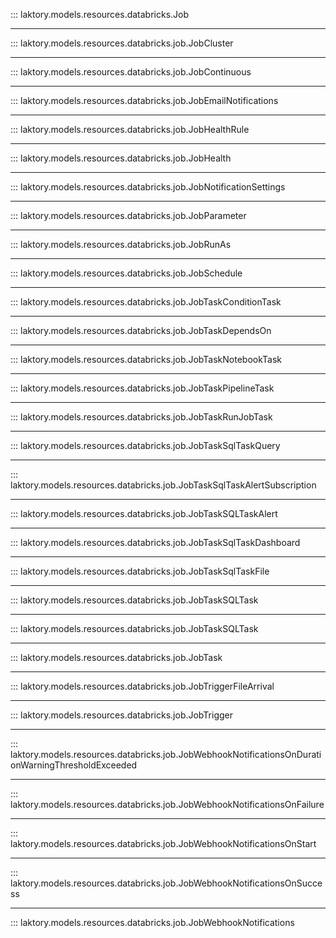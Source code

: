 ::: laktory.models.resources.databricks.Job

---

::: laktory.models.resources.databricks.job.JobCluster

---

::: laktory.models.resources.databricks.job.JobContinuous

---

::: laktory.models.resources.databricks.job.JobEmailNotifications

---

::: laktory.models.resources.databricks.job.JobHealthRule

---

::: laktory.models.resources.databricks.job.JobHealth

---

::: laktory.models.resources.databricks.job.JobNotificationSettings

---

::: laktory.models.resources.databricks.job.JobParameter

---

::: laktory.models.resources.databricks.job.JobRunAs

---

::: laktory.models.resources.databricks.job.JobSchedule

---

::: laktory.models.resources.databricks.job.JobTaskConditionTask

---

::: laktory.models.resources.databricks.job.JobTaskDependsOn

---

::: laktory.models.resources.databricks.job.JobTaskNotebookTask

---

::: laktory.models.resources.databricks.job.JobTaskPipelineTask

---

::: laktory.models.resources.databricks.job.JobTaskRunJobTask

---

::: laktory.models.resources.databricks.job.JobTaskSqlTaskQuery

---

::: laktory.models.resources.databricks.job.JobTaskSqlTaskAlertSubscription

---

::: laktory.models.resources.databricks.job.JobTaskSQLTaskAlert

---

::: laktory.models.resources.databricks.job.JobTaskSqlTaskDashboard

---

::: laktory.models.resources.databricks.job.JobTaskSqlTaskFile

---

::: laktory.models.resources.databricks.job.JobTaskSQLTask

---

::: laktory.models.resources.databricks.job.JobTaskSQLTask

---

::: laktory.models.resources.databricks.job.JobTask

---

::: laktory.models.resources.databricks.job.JobTriggerFileArrival

---

::: laktory.models.resources.databricks.job.JobTrigger

---

::: laktory.models.resources.databricks.job.JobWebhookNotificationsOnDurationWarningThresholdExceeded

---

::: laktory.models.resources.databricks.job.JobWebhookNotificationsOnFailure

---

::: laktory.models.resources.databricks.job.JobWebhookNotificationsOnStart

---

::: laktory.models.resources.databricks.job.JobWebhookNotificationsOnSuccess

---

::: laktory.models.resources.databricks.job.JobWebhookNotifications

